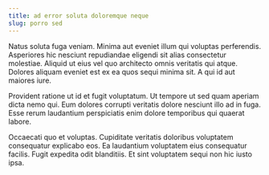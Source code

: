 ```yaml
---
title: ad error soluta doloremque neque
slug: porro sed
---
```


Natus soluta fuga veniam. Minima aut eveniet illum qui voluptas perferendis. Asperiores hic nesciunt repudiandae eligendi sit alias consectetur molestiae. Aliquid ut eius vel quo architecto omnis veritatis qui atque. Dolores aliquam eveniet est ex ea quos sequi minima sit. A qui id aut maiores iure.

Provident ratione ut id et fugit voluptatum. Ut tempore ut sed quam aperiam dicta nemo qui. Eum dolores corrupti veritatis dolore nesciunt illo ad in fuga. Esse rerum laudantium perspiciatis enim dolore temporibus qui quaerat labore.

Occaecati quo et voluptas. Cupiditate veritatis doloribus voluptatem consequatur explicabo eos. Ea laudantium voluptatem eius consequatur facilis. Fugit expedita odit blanditiis. Et sint voluptatem sequi non hic iusto ipsa.
